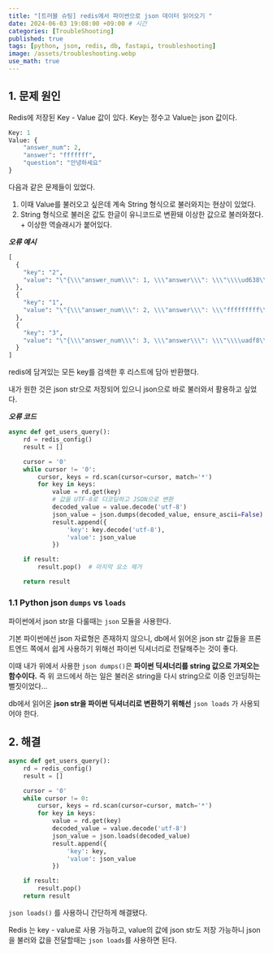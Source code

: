 ```yaml
---
title: "[트러블 슈팅] redis에서 파이썬으로 json 데이터 읽어오기 "
date: 2024-06-03 19:08:00 +09:00 # 시간
categories: [TroubleShooting]
published: true
tags: [python, json, redis, db, fastapi, troubleshooting]
image: /assets/troubleshooting.webp
use_math: true
---
```

## 1. 문제 원인

Redis에 저장된 Key - Value 값이 있다. Key는 정수고 Value는 json 값이다.

```python
Key: 1
Value: {
	"answer_num": 2,
	"answer": "fffffff",
	"question": "안녕하세요"
}
```

다음과 같은 문제들이 있었다.

1. 이때 Value를 불러오고 싶은데 계속 String 형식으로 불러와지는 현상이 있었다.
2. String 형식으로 불러온 값도 한글이 유니코드로 변환돼 이상한 값으로 불러와졌다. + 이상한 역슬래시가 붙어있다.

***오류 예시***

```python
[
  {
    "key": "2",
    "value": "\"{\\\"answer_num\\\": 1, \\\"answer\\\": \\\"\\\\ud638\\\\uc774\\\\ud638\\\\uc774\\\", \\\"user_question\\\": \\\"\\\\uc548\\\\ub155\\\\ud558\\\\uc138\\\\uc694\\\"}\""
  },
  {
    "key": "1",
    "value": "\"{\\\"answer_num\\\": 2, \\\"answer\\\": \\\"fffffffff\\\", \\\"user_question\\\": \\\"dffdd\\\"}\""
  },
  {
    "key": "3",
    "value": "\"{\\\"answer_num\\\": 3, \\\"answer\\\": \\\"\\\\uadf8\\\\ub807\\\\uad70\\\\uc694\\\", \\\"user_question\\\": \\\"\\\\ubc18\\\\uac00\\\\uc6cc\\\\uc694\\\"}\""
  }
]
```

redis에 담겨있는 모든 key를 검색한 후 리스트에 담아 반환했다.

내가 원한 것은  json str으로 저장되어 있으니 json으로 바로 불러와서 활용하고 싶었다.

***오류 코드***

```python
async def get_users_query():
    rd = redis_config()
    result = []

    cursor = '0'
    while cursor != '0':
        cursor, keys = rd.scan(cursor=cursor, match='*')
        for key in keys:
            value = rd.get(key)
            # 값을 UTF-8로 디코딩하고 JSON으로 변환
            decoded_value = value.decode('utf-8')
            json_value = json.dumps(decoded_value, ensure_ascii=False)
            result.append({
                'key': key.decode('utf-8'),
                'value': json_value
            })

    if result:
        result.pop()  # 마지막 요소 제거

    return result
```

### 1.1 Python json `dumps` vs `loads`

파이썬에서 json str을 다룰때는 `json` 모듈을 사용한다.

기본 파이썬에선 json 자료형은 존재하지 않으니, db에서 읽어온 json str 값들을 프론트엔드 쪽에서 쉽게 사용하기 위해선 파이썬 딕셔너리로 전달해주는 것이 좋다.

이때 내가 위에서 사용한 `json dumps()`은 **파이썬 딕셔너리를 string 값으로 가져오는 함수이다.** 즉 위 코드에서 하는 일은 불러온 string을 다시 string으로 이중 인코딩하는 뻘짓이었다…

db에서 읽어온 **json str을 파이썬 딕셔너리로 변환하기 위해선** `json loads` 가 사용되어야 한다.

## 2. 해결

```python
async def get_users_query():
    rd = redis_config()
    result = []

    cursor = '0'
    while cursor != 0:
        cursor, keys = rd.scan(cursor=cursor, match='*')
        for key in keys:
            value = rd.get(key)
            decoded_value = value.decode('utf-8')
            json_value = json.loads(decoded_value)
            result.append({
                'key': key,
                'value': json_value
            })

    if result:
        result.pop()
    return result
```

`json loads()` 를 사용하니 간단하게 해결됐다.

Redis 는 key - value로 사용 가능하고, value의 값에 json str도 저장 가능하니 json을 불러와 값을 전달할때는 `json loads`를 사용하면 된다.